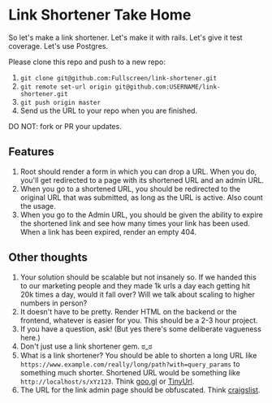 # Link Shortener Take Home

So let's make a link shortener. Let's make it with rails.
Let's give it test coverage. Let's use Postgres.

Please clone this repo and push to a new repo:
1. `git clone git@github.com:Fullscreen/link-shortener.git`
2. `git remote set-url origin git@github.com:USERNAME/link-shortener.git`
3. `git push origin master`
4. Send us the URL to your repo when you are finished.

DO NOT: fork or PR your updates.

## Features

1. Root should render a form in which you can drop a URL. When you do,
   you'll get redirected to a page with its shortened URL and an admin URL.
2. When you go to a shortened URL, you should be redirected to the
   original URL that was submitted, as long as the URL is active. Also
   count the usage.
3. When you go to the Admin URL, you should be given the ability to
   expire the shortened link and see how many times your link has been used.
   When a link has been expired, render an empty 404.

## Other thoughts

1. Your solution should be scalable but not insanely so. If we handed this
   to our marketing people and they made 1k urls a day each getting hit 20k
   times a day, would it fall over? Will we talk about scaling to
   higher numbers in person?
2. It doesn't have to be pretty. Render HTML on the backend or the
   frontend, whatever is easier for you. This should be a 2-3 hour
   project.
3. If you have a question, ask! (But yes there's some deliberate vagueness here.)
4. Don't just use a link shortener gem. ಠ_ಠ
5. What is a link shortener? You should be able to shorten a long URL like
   `https://www.example.com/really/long/path?with=query_params` to something
   much shorter. Shortened URL would be something like `http://localhost/s/xYz123`. Think [goo.gl](https://goo.gl/) or [TinyUrl](http://tinyurl.com/).
6. The URL for the link admin page should be obfuscated. Think [craigslist](https://www.craigslist.org/about/help/free-edit).
